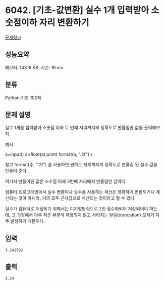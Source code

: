# 6042. [기초-값변환] 실수 1개 입력받아 소숫점이하 자리 변환하기

[문제링크](https://codeup.kr/problem.php?id=6042)

## 성능요약

메모리: 14316 KB, 시간: 16 ms

## 분류

Python 기초 100제

## 문제 설명

실수 1개를 입력받아
소숫점 이하 두 번째 자리까지의 정확도로 반올림한 값을 출력해보자.


예시

a=input()
a=float(a)
print( format(a, ".2f") )


참고
format(수, ".2f") 를 사용하면 원하는 자리까지의 정확도로 반올림 된 실수 값을 만들어 준다. 

여기서 만들어진 값은 소수점 아래 3번째 자리에서 반올림한 값이다.

컴퓨터 프로그래밍에서 실수 변환이나 실수를 사용하는 계산은
정확하게 변환되거나 계산되는 것이 아니라, 거의 모두 근사값으로 계산되는 것이라고 할 수 있다. 

실수가 컴퓨터로 저장되기 위해서는 디지털방식으로 2진 정수화되어 저장되어야 하는데,
그 과정에서 아주 작은 부분이 저장되지 않고 사라지는 잘림(truncation) 오차가 자주 발생하기 때문이다.

## 입력

```
3.141592
```

## 출력

```
3.14
```